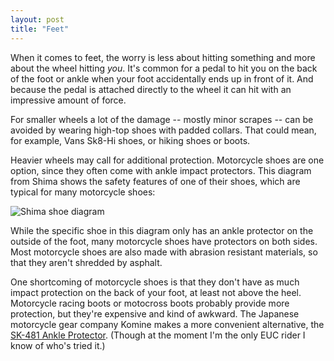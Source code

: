 ```yaml
---
layout: post
title: "Feet"
---
```


When it comes to feet, the worry is less about hitting something and more about
the wheel hitting *you*. It's common for a pedal to hit you on the back of the
foot or ankle when your foot accidentally ends up in front of it. And because
the pedal is attached directly to the wheel it can hit with an impressive amount
of force.

For smaller wheels a lot of the damage -- mostly minor scrapes -- can be avoided
by wearing high-top shoes with padded collars. That could mean, for example,
Vans Sk8-Hi shoes, or hiking shoes or boots.

Heavier wheels may call for additional protection. Motorcycle shoes are one
option, since they often come with ankle impact protectors. This diagram from
Shima shows the safety features of one of their shoes, which are typical for
many motorcycle shoes:

![Shima shoe diagram]({{site.baseurl}}/assets/images/shima_shoes.png)

While the specific shoe in this diagram only has an ankle protector on the
outside of the foot, many motorcycle shoes have protectors on both sides. Most
motorcycle shoes are also made with abrasion resistant materials, so that they
aren't shredded by asphalt.

One shortcoming of motorcycle shoes is that they don't have as much impact
protection on the back of your foot, at least not above the heel. Motorcycle
racing boots or motocross boots probably provide more protection, but they're
expensive and kind of awkward. The Japanese motorcycle gear company Komine makes
a more convenient alternative, the [SK-481 Ankle
Protector](https://japan.webike.net/products/20127444.html). (Though at the
moment I'm the only EUC rider I know of who's tried it.)
